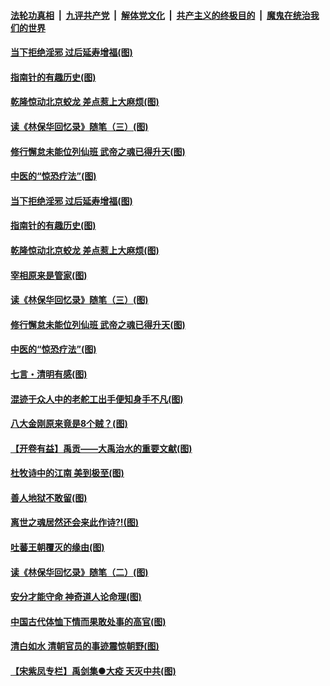 

####  [法轮功真相](../../../../basic/blob/master/README.md?t=04040730) &nbsp;|&nbsp; [九评共产党](../../../../9ping.md/blob/master/README.md?t=04040730) &nbsp;|&nbsp; [解体党文化](../../../../jtdwh.md/blob/master/README.md?t=04040730)  &nbsp;|&nbsp; [共产主义的终极目的](../../../../gczydzjmd.md/blob/master/README.md?t=04040730) &nbsp;|&nbsp; [魔鬼在统治我们的世界](../../../../mgztzwmdsj.md/blob/master/README.md?t=04040730) 

#### [当下拒绝淫邪 过后延寿增福(图)](../pages/p7/928142.md?t=04040730) 

#### [指南针的有趣历史(图)](../pages/p7/927838.md?t=04040730) 

#### [乾隆惊动北京蛟龙 差点惹上大麻烦(图)](../pages/p7/928247.md?t=04040730) 

#### [读《林保华回忆录》随笔（三）(图)](../pages/p7/927928.md?t=04040730) 

#### [修行懈怠未能位列仙班 武帝之魂已得升天(图)](../pages/p7/927921.md?t=04040730) 

#### [中医的“惊恐疗法”(图)](../pages/p7/927840.md?t=04040730) 

#### [当下拒绝淫邪 过后延寿增福(图)](../pages/p7/928142.md?t=04040730) 

#### [指南针的有趣历史(图)](../pages/p7/927838.md?t=04040730) 

#### [乾隆惊动北京蛟龙 差点惹上大麻烦(图)](../pages/p7/928247.md?t=04040730) 

#### [宰相原来是管家(图)](../pages/p7/927841.md?t=04040730) 

#### [读《林保华回忆录》随笔（三）(图)](../pages/p7/927928.md?t=04040730) 

#### [修行懈怠未能位列仙班 武帝之魂已得升天(图)](../pages/p7/927921.md?t=04040730) 

#### [中医的“惊恐疗法”(图)](../pages/p7/927840.md?t=04040730) 

#### [七言・清明有感(图)](../pages/p7/928236.md?t=04040730) 

#### [混迹于众人中的老舵工出手便知身手不凡(图)](../pages/p7/927890.md?t=04040730) 

#### [八大金刚原来竟是8个贼？(图)](../pages/p7/927994.md?t=04040730) 

#### [【开卷有益】禹贡——大禹治水的重要文献(图)](../pages/p7/927930.md?t=04040730) 

#### [杜牧诗中的江南 美到极至(图)](../pages/p7/928144.md?t=04040730) 

#### [善人地狱不敢留(图)](../pages/p7/927834.md?t=04040730) 

#### [离世之魂居然还会来此作诗?!(图)](../pages/p7/927823.md?t=04040730) 

#### [吐蕃王朝覆灭的缘由(图)](../pages/p7/927590.md?t=04040730) 

#### [读《林保华回忆录》随笔（二）(图)](../pages/p7/927927.md?t=04040730) 

#### [安分才能守命 神奇道人论命理(图)](../pages/p7/927588.md?t=04040730) 

#### [中国古代体恤下情而果敢处事的高官(图)](../pages/p7/927651.md?t=04040730) 

#### [清白如水 清朝官员的事迹震惊朝野(图)](../pages/p7/927845.md?t=04040730) 

#### [【宋紫凤专栏】禹剑集●大疫 天灭中共(图)](../pages/p7/927832.md?t=04040730) 

